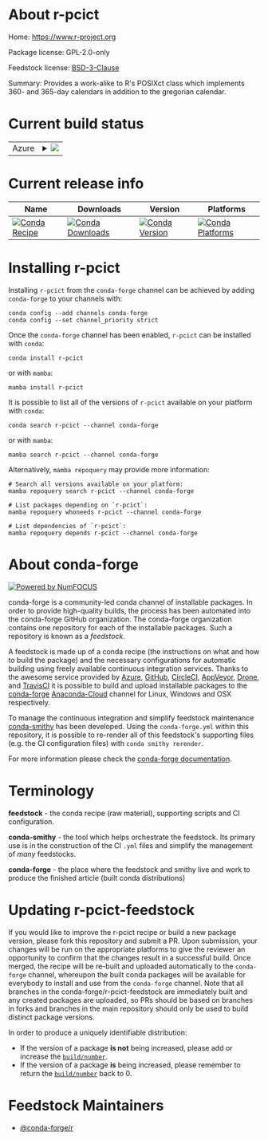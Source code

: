 About r-pcict
=============

Home: https://www.r-project.org

Package license: GPL-2.0-only

Feedstock license: [BSD-3-Clause](https://github.com/conda-forge/r-pcict-feedstock/blob/main/LICENSE.txt)

Summary: Provides a work-alike to R's POSIXct class which implements 360- and 365-day calendars in addition to the gregorian calendar.

Current build status
====================


<table>
    
  <tr>
    <td>Azure</td>
    <td>
      <details>
        <summary>
          <a href="https://dev.azure.com/conda-forge/feedstock-builds/_build/latest?definitionId=10496&branchName=main">
            <img src="https://dev.azure.com/conda-forge/feedstock-builds/_apis/build/status/r-pcict-feedstock?branchName=main">
          </a>
        </summary>
        <table>
          <thead><tr><th>Variant</th><th>Status</th></tr></thead>
          <tbody><tr>
              <td>linux_64_r_base4.1</td>
              <td>
                <a href="https://dev.azure.com/conda-forge/feedstock-builds/_build/latest?definitionId=10496&branchName=main">
                  <img src="https://dev.azure.com/conda-forge/feedstock-builds/_apis/build/status/r-pcict-feedstock?branchName=main&jobName=linux&configuration=linux%20linux_64_r_base4.1" alt="variant">
                </a>
              </td>
            </tr><tr>
              <td>linux_64_r_base4.2</td>
              <td>
                <a href="https://dev.azure.com/conda-forge/feedstock-builds/_build/latest?definitionId=10496&branchName=main">
                  <img src="https://dev.azure.com/conda-forge/feedstock-builds/_apis/build/status/r-pcict-feedstock?branchName=main&jobName=linux&configuration=linux%20linux_64_r_base4.2" alt="variant">
                </a>
              </td>
            </tr><tr>
              <td>osx_64_r_base4.1</td>
              <td>
                <a href="https://dev.azure.com/conda-forge/feedstock-builds/_build/latest?definitionId=10496&branchName=main">
                  <img src="https://dev.azure.com/conda-forge/feedstock-builds/_apis/build/status/r-pcict-feedstock?branchName=main&jobName=osx&configuration=osx%20osx_64_r_base4.1" alt="variant">
                </a>
              </td>
            </tr><tr>
              <td>osx_64_r_base4.2</td>
              <td>
                <a href="https://dev.azure.com/conda-forge/feedstock-builds/_build/latest?definitionId=10496&branchName=main">
                  <img src="https://dev.azure.com/conda-forge/feedstock-builds/_apis/build/status/r-pcict-feedstock?branchName=main&jobName=osx&configuration=osx%20osx_64_r_base4.2" alt="variant">
                </a>
              </td>
            </tr><tr>
              <td>win_64</td>
              <td>
                <a href="https://dev.azure.com/conda-forge/feedstock-builds/_build/latest?definitionId=10496&branchName=main">
                  <img src="https://dev.azure.com/conda-forge/feedstock-builds/_apis/build/status/r-pcict-feedstock?branchName=main&jobName=win&configuration=win%20win_64_" alt="variant">
                </a>
              </td>
            </tr>
          </tbody>
        </table>
      </details>
    </td>
  </tr>
</table>

Current release info
====================

| Name | Downloads | Version | Platforms |
| --- | --- | --- | --- |
| [![Conda Recipe](https://img.shields.io/badge/recipe-r--pcict-green.svg)](https://anaconda.org/conda-forge/r-pcict) | [![Conda Downloads](https://img.shields.io/conda/dn/conda-forge/r-pcict.svg)](https://anaconda.org/conda-forge/r-pcict) | [![Conda Version](https://img.shields.io/conda/vn/conda-forge/r-pcict.svg)](https://anaconda.org/conda-forge/r-pcict) | [![Conda Platforms](https://img.shields.io/conda/pn/conda-forge/r-pcict.svg)](https://anaconda.org/conda-forge/r-pcict) |

Installing r-pcict
==================

Installing `r-pcict` from the `conda-forge` channel can be achieved by adding `conda-forge` to your channels with:

```
conda config --add channels conda-forge
conda config --set channel_priority strict
```

Once the `conda-forge` channel has been enabled, `r-pcict` can be installed with `conda`:

```
conda install r-pcict
```

or with `mamba`:

```
mamba install r-pcict
```

It is possible to list all of the versions of `r-pcict` available on your platform with `conda`:

```
conda search r-pcict --channel conda-forge
```

or with `mamba`:

```
mamba search r-pcict --channel conda-forge
```

Alternatively, `mamba repoquery` may provide more information:

```
# Search all versions available on your platform:
mamba repoquery search r-pcict --channel conda-forge

# List packages depending on `r-pcict`:
mamba repoquery whoneeds r-pcict --channel conda-forge

# List dependencies of `r-pcict`:
mamba repoquery depends r-pcict --channel conda-forge
```


About conda-forge
=================

[![Powered by
NumFOCUS](https://img.shields.io/badge/powered%20by-NumFOCUS-orange.svg?style=flat&colorA=E1523D&colorB=007D8A)](https://numfocus.org)

conda-forge is a community-led conda channel of installable packages.
In order to provide high-quality builds, the process has been automated into the
conda-forge GitHub organization. The conda-forge organization contains one repository
for each of the installable packages. Such a repository is known as a *feedstock*.

A feedstock is made up of a conda recipe (the instructions on what and how to build
the package) and the necessary configurations for automatic building using freely
available continuous integration services. Thanks to the awesome service provided by
[Azure](https://azure.microsoft.com/en-us/services/devops/), [GitHub](https://github.com/),
[CircleCI](https://circleci.com/), [AppVeyor](https://www.appveyor.com/),
[Drone](https://cloud.drone.io/welcome), and [TravisCI](https://travis-ci.com/)
it is possible to build and upload installable packages to the
[conda-forge](https://anaconda.org/conda-forge) [Anaconda-Cloud](https://anaconda.org/)
channel for Linux, Windows and OSX respectively.

To manage the continuous integration and simplify feedstock maintenance
[conda-smithy](https://github.com/conda-forge/conda-smithy) has been developed.
Using the ``conda-forge.yml`` within this repository, it is possible to re-render all of
this feedstock's supporting files (e.g. the CI configuration files) with ``conda smithy rerender``.

For more information please check the [conda-forge documentation](https://conda-forge.org/docs/).

Terminology
===========

**feedstock** - the conda recipe (raw material), supporting scripts and CI configuration.

**conda-smithy** - the tool which helps orchestrate the feedstock.
                   Its primary use is in the construction of the CI ``.yml`` files
                   and simplify the management of *many* feedstocks.

**conda-forge** - the place where the feedstock and smithy live and work to
                  produce the finished article (built conda distributions)


Updating r-pcict-feedstock
==========================

If you would like to improve the r-pcict recipe or build a new
package version, please fork this repository and submit a PR. Upon submission,
your changes will be run on the appropriate platforms to give the reviewer an
opportunity to confirm that the changes result in a successful build. Once
merged, the recipe will be re-built and uploaded automatically to the
`conda-forge` channel, whereupon the built conda packages will be available for
everybody to install and use from the `conda-forge` channel.
Note that all branches in the conda-forge/r-pcict-feedstock are
immediately built and any created packages are uploaded, so PRs should be based
on branches in forks and branches in the main repository should only be used to
build distinct package versions.

In order to produce a uniquely identifiable distribution:
 * If the version of a package **is not** being increased, please add or increase
   the [``build/number``](https://docs.conda.io/projects/conda-build/en/latest/resources/define-metadata.html#build-number-and-string).
 * If the version of a package **is** being increased, please remember to return
   the [``build/number``](https://docs.conda.io/projects/conda-build/en/latest/resources/define-metadata.html#build-number-and-string)
   back to 0.

Feedstock Maintainers
=====================

* [@conda-forge/r](https://github.com/conda-forge/r/)

